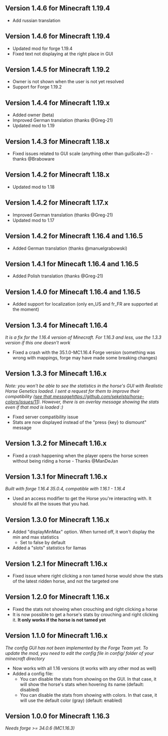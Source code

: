 ## Version 1.4.6 for Minecraft 1.19.4

- Add russian translation

## Version 1.4.6 for Minecraft 1.19.4

- Updated mod for forge 1.19.4
- Fixed text not displaying at the right place in GUI

## Version 1.4.5 for Minecraft 1.19.2

- Owner is not shown when the user is not yet resolved
- Support for Forge 1.19.2

## Version 1.4.4 for Minecraft 1.19.x

- Added owner (beta)
- Improved German translation (thanks @Greg-21)
- Updated mod to 1.19

## Version 1.4.3 for Minecraft 1.18.x

- Fixed issues related to GUI scale (anything other than guiScale=2) - thanks @Braboware

## Version 1.4.2 for Minecraft 1.18.x

- Updated mod to 1.18

## Version 1.4.2 for Minecraft 1.17.x

- Improved German translation (thanks @Greg-21)
- Updated mod to 1.17

## Version 1.4.2 for Minecraft 1.16.4 and 1.16.5

- Added German translation (thanks @manuelgrabowski)

## Version 1.4.1 for Minecaft 1.16.4 and 1.16.5

- Added Polish translation (thanks @Greg-21)

## Version 1.4.0 for Minecaft 1.16.4 and 1.16.5

- Added support for localization (only en_US and fr_FR are supported at the moment)

## Version 1.3.4 for Minecaft 1.16.4

*It is a fix for the 1.16.4 version of Minecraft. For 1.16.3 and less, use the 1.3.3 version if this one doesn't work*
- Fixed a crash with the 35.1.0-MC1.16.4 Forge version (something was wrong with mappings, forge may have made some breaking changes)

## Version 1.3.3 for Minecaft 1.16.x

*Note: you won't be able to see the statistics in the horse's GUI
with Realistic Horse Genetics loaded. I sent a request for them to
improve their compatibility ([see that message]()https://github.com/sekelsta/horse-colors/issues/11).
However, there is an overlay message showing the stats even if that mod is loaded :)*

- Fixed server compatibility issue
- Stats are now displayed instead of the "press {key} to dismount" message

## Version 1.3.2 for Minecaft 1.16.x

- Fixed a crash happening when the player opens the horse screen without being riding a horse - Thanks @ManDeJan

## Version 1.3.1 for Minecraft 1.16.x

*Built with forge 1.16.4 35.0.4, compatible with 1.16.1 - 1.16.4*
- Used an access modifier to get the Horse you're interacting with. It should fix all the issues that you had.

## Version 1.3.0 for Minecraft 1.16.x

- Added "displayMinMax" option. When turned off, it won't display the min and max statistics
    - Set to false by default
- Added a "slots" statistics for llamas

## Version 1.2.1 for Minecraft 1.16.x

- Fixed issue where right clicking a non tamed horse would show the stats of the latest ridden horse, and not the targeted one

## Version 1.2.0 for Minecraft 1.16.x

- Fixed the stats not showing when crouching and right clicking a horse
- It is now possible to get a horse's stats by crouching and right clicking it. **It only works if the horse is not tamed yet**

## Version 1.1.0 for Minecraft 1.16.x

*The config GUI has not been implemented by the Forge Team yet. To update the mod, you need to edit the config file in config/ folder of your minecraft directory*

- Now works with all 1.16 versions (it works with any other mod as well)
- Added a config file:
    - You can disable the stats from showing on the GUI. In that case, it will show the horse's stats when hovering its name (default: disabled)
    - You can disable the stats from showing with colors. In that case, it will use the default color (gray) (default: enabled)

## Version 1.0.0 for Minecraft 1.16.3

*Needs forge >= 34.0.6 (MC1.16.3)*
